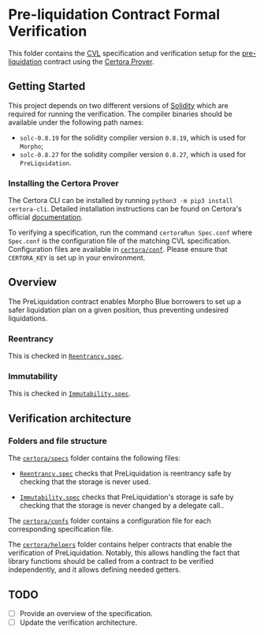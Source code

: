 # Pre-liquidation Contract Formal Verification

This folder contains the
[CVL](https://docs.certora.com/en/latest/docs/cvl/index.html)
specification and verification setup for the
[pre-liquidation](../src/PreLiquidation.sol) contract using the
[Certora Prover](https://www.certora.com/).

## Getting Started

This project depends on two different versions of
[Solidity](https://soliditylang.org/) which are required for running
the verification. The compiler binaries should be available under the
following path names:

  - `solc-0.8.19` for the solidity compiler version `0.8.19`, which is
    used for `Morpho`;
  - `solc-0.8.27` for the solidity compiler version `0.8.27`, which is
    used for `PreLiquidation`.

### Installing the Certora Prover

The Certora CLI can be installed by running `python3 -m pip3 install
certora-cli`. Detailed installation instructions can be found on
Certora's official
[documentation](https://docs.certora.com/en/latest/docs/user-guide/install.html).

To verifying a specification, run the command `certoraRun Spec.conf`
where `Spec.conf` is the configuration file of the matching CVL
specification. Configuration files are available in
[`certora/conf`](./confs). Please ensure that `CERTORA_KEY` is set up
in your environment.

## Overview

The PreLiquidation contract enables Morpho Blue borrowers to set up a
safer liquidation plan on a given position, thus preventing undesired
liquidations.

### Reentrancy

This is checked in [`Reentrancy.spec`](specs/Reentrancy.spec).

### Immutability

This is checked in [`Immutability.spec`](specs/Immutability.spec).

## Verification architecture

### Folders and file structure

The [`certora/specs`](specs) folder contains the following files:

- [`Reentrancy.spec`](specs/Reentrancy.spec) checks that
  PreLiquidation is reentrancy safe by checking that the storage is never
  used.

- [`Immutability.spec`](specs/Immutability.spec) checks that
  PreLiquidation's storage is safe by checking that the storage is never
  changed by a delegate call..

The [`certora/confs`](confs) folder contains a configuration file for
each corresponding specification file.

The [`certora/helpers`](helpers) folder contains helper contracts that
enable the verification of PreLiquidation. Notably, this allows
handling the fact that library functions should be called from a
contract to be verified independently, and it allows defining needed
getters.

## TODO

- [ ] Provide an overview of the specification.
- [ ] Update the verification architecture.

